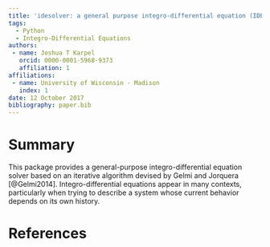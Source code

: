 ```yaml
---
title: 'idesolver: a general purpose integro-differential equation (IDE) solver'
tags:
  - Python
  - Integro-Differential Equations
authors:
 - name: Joshua T Karpel
   orcid: 0000-0001-5968-9373
   affiliation: 1
affiliations:
 - name: University of Wisconsin - Madison
   index: 1
date: 12 October 2017
bibliography: paper.bib
---
```


# Summary

This package provides a general-purpose integro-differential equation solver based on an iterative algorithm devised by Gelmi and Jorquera [@Gelmi2014].
Integro-differential equations appear in many contexts, particularly when trying to describe a system whose current behavior depends on its own history.

# References

